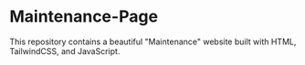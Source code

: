 # Maintenance-Page
This repository contains a beautiful "Maintenance" website built with HTML, TailwindCSS, and JavaScript.
